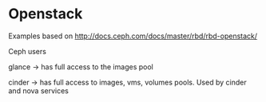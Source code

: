 # Openstack
Examples based on http://docs.ceph.com/docs/master/rbd/rbd-openstack/

Ceph users

glance -> has full access to the images pool

cinder -> has full access to images, vms, volumes pools. Used by cinder and nova services
